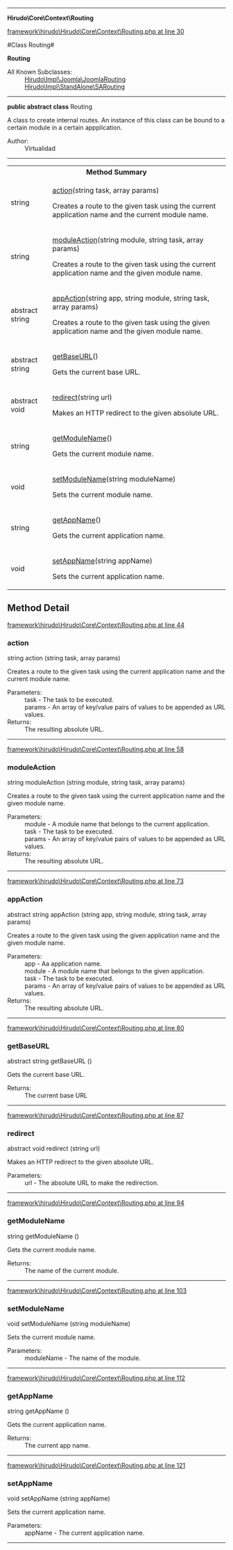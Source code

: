 

- - -

**Hirudo\Core\Context\Routing**


<a href="https://github.com/JeyDotC/Hirudo/blob/master/framework/hirudo/Hirudo/Core/Context/Routing.php#L30" target='_blank'>framework\hirudo\Hirudo\Core\Context\Routing.php at line 30</a>

#Class Routing#

**Routing**


<dl>
<dt>All Known Subclasses:</dt>
<dd><a href="https://github.com/JeyDotC/Hirudo-docs/blob/master/hirudo/impl/joomla/JoomlaRouting.md">Hirudo\Impl\Joomla\JoomlaRouting</a> <a href="https://github.com/JeyDotC/Hirudo-docs/blob/master/hirudo/impl/standalone/SARouting.md">Hirudo\Impl\StandAlone\SARouting</a> </dd>
</dl>



- - -

<p><strong>public abstract  class</strong> <span>Routing</span></p>

<div class="comment" id="overview_description"><p>A class to create internal routes. An instance of this class can be bound
to a certain module in a certain appplication.</p></div>

<dl>
<dt>Author:</dt>
<dd>Virtualidad</dd>
</dl>


- - -

<table id="summary_method">
<tr><th colspan="2">Method Summary</th></tr>
<tr>
<td><span class='k'></span> <span class='nx'>string</span></td>
<td class="description"><p class="name"><a href="#action">action</a>(string task, array params)</p><p class="description">Creates a route to the given task using the current application name
and the current module name.</p></td>
</tr>
<tr>
<td><span class='k'></span> <span class='nx'>string</span></td>
<td class="description"><p class="name"><a href="#moduleaction">moduleAction</a>(string module, string task, array params)</p><p class="description">Creates a route to the given task using the current application name
and the given module name.</p></td>
</tr>
<tr>
<td><span class='k'>abstract </span> <span class='nx'>string</span></td>
<td class="description"><p class="name"><a href="#appaction">appAction</a>(string app, string module, string task, array params)</p><p class="description">Creates a route to the given task using the given application name
and the given module name.</p></td>
</tr>
<tr>
<td><span class='k'>abstract </span> <span class='nx'>string</span></td>
<td class="description"><p class="name"><a href="#getbaseurl">getBaseURL</a>()</p><p class="description">Gets the current base URL.</p></td>
</tr>
<tr>
<td><span class='k'>abstract </span> <span class='nx'>void</span></td>
<td class="description"><p class="name"><a href="#redirect">redirect</a>(string url)</p><p class="description">Makes an HTTP redirect to the given absolute URL.</p></td>
</tr>
<tr>
<td><span class='k'></span> <span class='nx'>string</span></td>
<td class="description"><p class="name"><a href="#getmodulename">getModuleName</a>()</p><p class="description">Gets the current module name.</p></td>
</tr>
<tr>
<td><span class='k'></span> <span class='nx'>void</span></td>
<td class="description"><p class="name"><a href="#setmodulename">setModuleName</a>(string moduleName)</p><p class="description">Sets the current module name.</p></td>
</tr>
<tr>
<td><span class='k'></span> <span class='nx'>string</span></td>
<td class="description"><p class="name"><a href="#getappname">getAppName</a>()</p><p class="description">Gets the current application name.</p></td>
</tr>
<tr>
<td><span class='k'></span> <span class='nx'>void</span></td>
<td class="description"><p class="name"><a href="#setappname">setAppName</a>(string appName)</p><p class="description">Sets the current application name.</p></td>
</tr>
</table>

<h2 id="detail_method">Method Detail</h2>

<a href="https://github.com/JeyDotC/Hirudo/blob/master/framework/hirudo/Hirudo/Core/Context/Routing.php#L44" target='_blank'>framework\hirudo\Hirudo\Core\Context\Routing.php at line 44</a>

<h3 id="action()">action</h3>
<span class='k'></span> <span class='nx'>string</span> <span class='nf'>action</span> (string task, array params)

<div class="details">
<p>Creates a route to the given task using the current application name
and the current module name.</p><dl>
<dt>Parameters:</dt>
<dd>task - The task to be executed.</dd>
<dd>params - An array of key/value pairs of values to be appended as URL values.</dd>
<dt>Returns:</dt>
<dd>The resulting absolute URL.</dd>
</dl>

</div>

- - -


<a href="https://github.com/JeyDotC/Hirudo/blob/master/framework/hirudo/Hirudo/Core/Context/Routing.php#L58" target='_blank'>framework\hirudo\Hirudo\Core\Context\Routing.php at line 58</a>

<h3 id="moduleAction()">moduleAction</h3>
<span class='k'></span> <span class='nx'>string</span> <span class='nf'>moduleAction</span> (string module, string task, array params)

<div class="details">
<p>Creates a route to the given task using the current application name
and the given module name.</p><dl>
<dt>Parameters:</dt>
<dd>module - A module name that belongs to the current application.</dd>
<dd>task - The task to be executed.</dd>
<dd>params - An array of key/value pairs of values to be appended as URL values.</dd>
<dt>Returns:</dt>
<dd>The resulting absolute URL.</dd>
</dl>

</div>

- - -


<a href="https://github.com/JeyDotC/Hirudo/blob/master/framework/hirudo/Hirudo/Core/Context/Routing.php#L73" target='_blank'>framework\hirudo\Hirudo\Core\Context\Routing.php at line 73</a>

<h3 id="appAction()">appAction</h3>
<span class='k'>abstract </span> <span class='nx'>string</span> <span class='nf'>appAction</span> (string app, string module, string task, array params)

<div class="details">
<p>Creates a route to the given task using the given application name
and the given module name.</p><dl>
<dt>Parameters:</dt>
<dd>app - Aa application name.</dd>
<dd>module - A module name that belongs to the given application.</dd>
<dd>task - The task to be executed.</dd>
<dd>params - An array of key/value pairs of values to be appended as URL values.</dd>
<dt>Returns:</dt>
<dd>The resulting absolute URL.</dd>
</dl>

</div>

- - -


<a href="https://github.com/JeyDotC/Hirudo/blob/master/framework/hirudo/Hirudo/Core/Context/Routing.php#L80" target='_blank'>framework\hirudo\Hirudo\Core\Context\Routing.php at line 80</a>

<h3 id="getBaseURL()">getBaseURL</h3>
<span class='k'>abstract </span> <span class='nx'>string</span> <span class='nf'>getBaseURL</span> ()

<div class="details">
<p>Gets the current base URL.</p><dl>
<dt>Returns:</dt>
<dd>The current base URL</dd>
</dl>

</div>

- - -


<a href="https://github.com/JeyDotC/Hirudo/blob/master/framework/hirudo/Hirudo/Core/Context/Routing.php#L87" target='_blank'>framework\hirudo\Hirudo\Core\Context\Routing.php at line 87</a>

<h3 id="redirect()">redirect</h3>
<span class='k'>abstract </span> <span class='nx'>void</span> <span class='nf'>redirect</span> (string url)

<div class="details">
<p>Makes an HTTP redirect to the given absolute URL.</p><dl>
<dt>Parameters:</dt>
<dd>url - The absolute URL to make the redirection.</dd>
</dl>

</div>

- - -


<a href="https://github.com/JeyDotC/Hirudo/blob/master/framework/hirudo/Hirudo/Core/Context/Routing.php#L94" target='_blank'>framework\hirudo\Hirudo\Core\Context\Routing.php at line 94</a>

<h3 id="getModuleName()">getModuleName</h3>
<span class='k'></span> <span class='nx'>string</span> <span class='nf'>getModuleName</span> ()

<div class="details">
<p>Gets the current module name.</p><dl>
<dt>Returns:</dt>
<dd>The name of the current module.</dd>
</dl>

</div>

- - -


<a href="https://github.com/JeyDotC/Hirudo/blob/master/framework/hirudo/Hirudo/Core/Context/Routing.php#L103" target='_blank'>framework\hirudo\Hirudo\Core\Context\Routing.php at line 103</a>

<h3 id="setModuleName()">setModuleName</h3>
<span class='k'></span> <span class='nx'>void</span> <span class='nf'>setModuleName</span> (string moduleName)

<div class="details">
<p>Sets the current module name.</p><dl>
<dt>Parameters:</dt>
<dd>moduleName - The name of the module.</dd>
</dl>

</div>

- - -


<a href="https://github.com/JeyDotC/Hirudo/blob/master/framework/hirudo/Hirudo/Core/Context/Routing.php#L112" target='_blank'>framework\hirudo\Hirudo\Core\Context\Routing.php at line 112</a>

<h3 id="getAppName()">getAppName</h3>
<span class='k'></span> <span class='nx'>string</span> <span class='nf'>getAppName</span> ()

<div class="details">
<p>Gets the current application name.</p><dl>
<dt>Returns:</dt>
<dd>The current app name.</dd>
</dl>

</div>

- - -


<a href="https://github.com/JeyDotC/Hirudo/blob/master/framework/hirudo/Hirudo/Core/Context/Routing.php#L121" target='_blank'>framework\hirudo\Hirudo\Core\Context\Routing.php at line 121</a>

<h3 id="setAppName()">setAppName</h3>
<span class='k'></span> <span class='nx'>void</span> <span class='nf'>setAppName</span> (string appName)

<div class="details">
<p>Sets the current application name.</p><dl>
<dt>Parameters:</dt>
<dd>appName - The current application name.</dd>
</dl>

</div>

- - -

